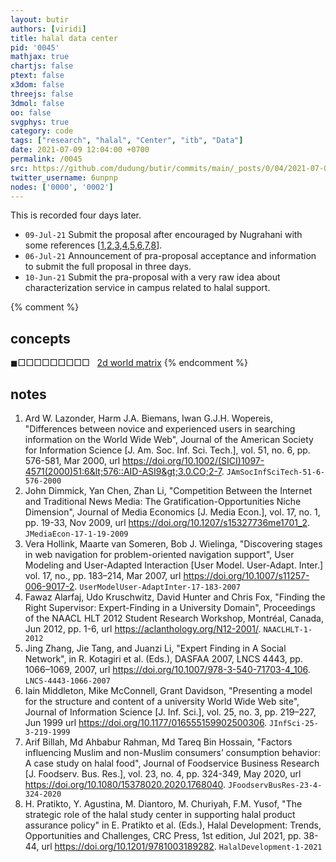 ```yaml
---
layout: butir
authors: [viridi]
title: halal data center
pid: '0045'
mathjax: true
chartjs: false
ptext: false
x3dom: false
threejs: false
3dmol: false
oo: false
svgphys: true
category: code
tags: ["research", "halal", "Center", "itb", "Data"]
date: 2021-07-09 12:04:00 +0700
permalink: /0045
src: https://github.com/dudung/butir/commits/main/_posts/0/04/2021-07-09-halal-data-center.md
twitter_username: 6unpnp
nodes: ['0000', '0002']
---
```

This is recorded four days later.

+ `09-Jul-21` Submit the proposal after encouraged by Nugrahani with some references [[1](#r01),[2](#r02),[3](#r03),[4](#r04),[5](#r05),[6](#r06),[7](#r07),[8](#r08)].
+ `06-Jul-21` Announcement of pra-proposal acceptance and information to submit the full proposal in three days.
+ `10-Jun-21` Submit the pra-proposal with a very raw idea about characterization service in campus related to halal support.


{% comment %}
## concepts
$\blacksquare\Box\Box\Box\Box\Box\Box\Box\Box\Box$ &nbsp; [2d world matrix](0060)
{% endcomment %}


## notes
1. <a name="r01"></a>Ard W. Lazonder, Harm J.A. Biemans, Iwan G.J.H. Wopereis, "Differences between novice and experienced users in searching information on the World Wide Web", Journal of the American Society for Information Science [J. Am. Soc. Inf. Sci. Tech.], vol. 51, no. 6, pp. 576-581, Mar 2000, url <https://doi.org/10.1002/(SICI)1097-4571(2000)51:6&lt;576::AID-ASI9&gt;3.0.CO;2-7>. `JAmSocInfSciTech-51-6-576-2000`
2. <a name="r02"></a>John Dimmick, Yan Chen, Zhan Li, "Competition Between the Internet and Traditional News Media: The Gratification-Opportunities Niche Dimension", Journal of Media Economics [J. Media Econ.], vol. 17, no. 1, pp. 19-33, Nov 2009, url https://doi.org/10.1207/s15327736me1701_2. `JMediaEcon-17-1-19-2009`
3. <a name="r03"></a>Vera Hollink, Maarte van Someren, Bob J. Wielinga, "Discovering stages in web navigation for problem-oriented navigation support", User Modeling and User-Adapted Interaction [User Model. User-Adapt. Inter.] vol. 17, no., pp. 183–214, Mar 2007, url <https://doi.org/10.1007/s11257-006-9017-2>. `UserModelUser-AdaptInter-17-183-2007`
4. <a name="r04"></a>
Fawaz Alarfaj, Udo Kruschwitz, David Hunter and Chris Fox, "Finding the Right Supervisor: Expert-Finding in a University Domain", Proceedings of the NAACL HLT 2012 Student Research Workshop, Montréal, Canada, Jun 2012, pp. 1-6, url <https://aclanthology.org/N12-2001/>. `NAACLHLT-1-2012`
5. <a name="r05"></a>Jing Zhang, Jie Tang, and Juanzi Li, "Expert Finding in A Social Network", in R. Kotagiri et al. (Eds.), DASFAA 2007, LNCS 4443, pp. 1066–1069, 2007, url <https://doi.org/10.1007/978-3-540-71703-4_106>. `LNCS-4443-1066-2007`
6. <a name="r06"></a>Iain Middleton,  Mike McConnell, Grant Davidson, "Presenting a model for the structure and content of a university World Wide Web site", Journal of Information Science [J. Inf. Sci.], vol. 25, no. 3, pp. 219–227, Jun 1999 url <https://doi.org/10.1177/016555159902500306>. `JInfSci-25-3-219-1999`
7. <a name="r07"></a>Arif Billah, Md Ahbabur Rahman, Md Tareq Bin Hossain, "Factors influencing Muslim and non-Muslim consumers’ consumption behavior: A case study on halal food", Journal of Foodservice Business Research [J. Foodserv. Bus. Res.], vol. 23, no. 4, pp. 324-349, May 2020, url <https://doi.org/10.1080/15378020.2020.1768040>. `JFoodservBusRes-23-4-324-2020`
8. <a name="r08"></a>H. Pratikto, Y. Agustina, M. Diantoro, M. Churiyah, F.M. Yusof, "The strategic role of the halal study center in supporting halal product assurance policy" in E. Pratikto et al. (Eds.), Halal Development: Trends, Opportunities and Challenges, CRC Press, 1st edition, Jul 2021, pp. 38-44, url <https://doi.org/10.1201/9781003189282>. `HalalDevelopment-1-2021`
